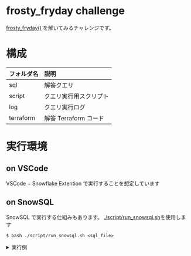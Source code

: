 # frosty_fryday challenge

[frosty_fryday()](https://frostyfriday.org/) を解いてみるチャレンジです。

# 構成

|フォルダ名|説明|
| :- | :- |
|sql|解答クエリ|
|script|クエリ実行用スクリプト|
|log|クエリ実行ログ|
|terraform|解答 Terraform コード|

# 実行環境
## on VSCode
VSCode + Snowflake Extention で実行することを想定しています

## on SnowSQL
SnowSQL で実行する仕組みもあります。
[./script/run_snowsql.sh](./script/run_snowsql.sh)を使用します

```bash-session
$ bash ./script/run_snowsql.sh <sql_file> 
```

<details>
<summary>実行例</summary>

```bash-session
❯ bash ./script/run_snowsql.sh ./sql/test.sql 
* SnowSQL * v1.2.32
Type SQL statements or !help
-------------------------------------------------------------------------------- 
-- 
-- testだよ
-- 
-------------------------------------------------------------------------------- 
 
use role SYSADMIN;
+----------------------------------+
| status                           |
|----------------------------------|
| Statement executed successfully. |
+----------------------------------+
1 Row(s) produced. Time Elapsed: 0.080s
use warehouse M_KAJIYA_WH;
+----------------------------------+
| status                           |
|----------------------------------|
| Statement executed successfully. |
+----------------------------------+
1 Row(s) produced. Time Elapsed: 0.113s
select 'FROSTY_FRIDAY';
+-----------------+
| 'FROSTY_FRIDAY' |
|-----------------|
| FROSTY_FRIDAY   |
+-----------------+
1 Row(s) produced. Time Elapsed: 0.085s
```

</details>
